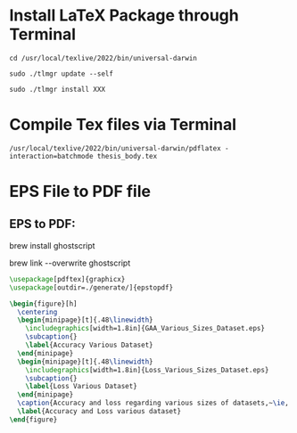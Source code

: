 # Install LaTeX Package through Terminal
```shell
cd /usr/local/texlive/2022/bin/universal-darwin

sudo ./tlmgr update --self

sudo ./tlmgr install XXX
```

# Compile Tex files via Terminal

```shell
/usr/local/texlive/2022/bin/universal-darwin/pdflatex -interaction=batchmode thesis_body.tex
```

# EPS File to PDF file

## EPS to PDF:

brew install ghostscript

brew link --overwrite ghostscript 

```latex
\usepackage[pdftex]{graphicx}
\usepackage[outdir=./generate/]{epstopdf}

\begin{figure}[h]
  \centering
  \begin{minipage}[t]{.48\linewidth}
    \includegraphics[width=1.8in]{GAA_Various_Sizes_Dataset.eps}
    \subcaption{}
    \label{Accuracy Various Dataset}
  \end{minipage}
  \begin{minipage}[t]{.48\linewidth}
    \includegraphics[width=1.8in]{Loss_Various_Sizes_Dataset.eps}
    \subcaption{}
    \label{Loss Various Dataset}
  \end{minipage}
  \caption{Accuracy and loss regarding various sizes of datasets,~\ie, 20, 50, and 100 subjects, from the PhysioNet Dataset. (a) Accuracy regarding various sizes of datasets. (b) Loss regarding various sizes of datasets.}
  \label{Accuracy and Loss various dataset}
\end{figure}
```
